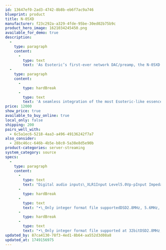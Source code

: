```yaml
---
id: 13647ef0-2ad3-4742-8b8b-eb6f7ac9a746
blueprint: product
title: N-05XD
manufacturer: f23c292a-a329-4fde-95be-30ed02b75b9c
product_hero_image: 1621034245450.png
available_for_demo: true
description:
  -
    type: paragraph
    content:
      -
        type: text
        text: 'As Esoteric’s first-ever network DAC/preamp, the N-05XD was specifically designed to deliver superior sound quality from the smallest system configurations combining your favorite power amplifier, speakers, and headphones. Integrating fully balanced circuitry directly derived from Esoteric’s flagship series, the N-05XD’s network engine is equipped with a pure, dedicated linear power supply and an in-house designed discrete DAC that ensures that its preamplifier and headphone amplifier are capable of clearly reproducing the full sound of a recording’s original master.'
  -
    type: paragraph
    content:
      -
        type: hardBreak
      -
        type: text
        text: 'A seamless integration of the most Esoteric-like essences, the N-05XD has been thoroughly refined under the guiding principles of ultimate sound quality. Just a touch of its volume knob clearly reveals this quality in its most exquisite form, and promises the fullest and most satisfying enjoyment of Esoteric’s pure signature sound. No longer must superior sound quality be sacrificed in the pursuit of a simplified high-end audio system.'
price: 12000
show_price: true
available_to_buy_online: true
local_only: false
shipping: 200
pairs_well_with:
  - 6c5a1ec6-5218-4aa3-a496-49136242f7a7
also_consider:
  - 28bc46cc-646b-4b5e-b8c0-5a38e8d5e90b
product-categories: server-streaming
system_category: source
specs:
  -
    type: paragraph
    content:
      -
        type: text
        text: "Digital audio inputs\_XLR1Input Level5.0Vp-pInput Impedance110ΩInput signal formats\_Linear PCM32k to 192kHz, 16bit / 24bit (AES/EBU format)DSD2.8MHz (ES-LINK1, ES-LINK2, DoP format)RCA2Input Level5.0Vp-pInput Impedance75ΩInput signal formats\_Linear PCM32k to 192kHz, 16bit / 24bit (IEC60958 format)DSD2.8MHz (DoP format)Optical2Input Level–24.0 to –14.5dBm peakInput signal formats\_Linear PCM32k to 192kHz, 16bit / 24bit (IEC60958 format)DSD2.8MHz (DoP format)USB1 (USB B connector)Input signal formats\_Linear PCM44.1k to 384kHz, 16bit / 24bit / 32bitDSD2.8MHz, 5.6MHz, 11.2MHz, 22.5MHzETHERNET1 (1000BASE-T)Input signal formats\_Linear PCM44.1k to 384kHz, 16bit / 24bit / 32bit (stereo)"
      -
        type: hardBreak
      -
        type: text
        text: "•\_Only integer format file supportedDSD2.8MHz, 5.6MHz, 11.2MHz, 22.5MHz (stereo)Supported file formats\_PCM LosslessFLAC, Apple Lossless (ALAC) , WAV, AIFF, MQADSD LosslessDSF, DSDIFF (DFF) , DoPCompressed audioMP3, AAC (m4a container)USB DRIVE2 (Front, Rear)Supported file systemFAT32, exFAT, NTFS, Single partition, USB2.0 or later recommendedMaximum power supply0.5AInput signal formats\_Linear PCM44.1k to 384kHz, 16bit / 24bit / 32bit (stereo)"
      -
        type: hardBreak
      -
        type: text
        text: "•\_Only integer format file supported at 32bitDSD2.8MHz, 5.6MHz, 11.2MHz, 22.4MHz (stereo)Supported file formats\_PCM LosslessFLAC, Apple Lossless (ALAC) , WAV, AIFF, MQADSD LosslessDSF, DSDIFF (DFF) , DoPCompressed audioMP3, AAC (m4a container)Analog audio inputs\_XLR1 pair (L/R)Input Impedance50kΩMaximum Input Voltage8VrmsRCA1 pair (L/R)Input Impedance25kΩMaximum Input Voltage4VrmsAnalog audio outputs\_XLR/ESL-A1 pair (L/R)Output Impedance220ΩMaximum Output Level5.0Vrms (PCM Full-scale signal input, Analog output level setting: FIX)ESL-A PRE-OUT1 pair (L/R)RCA1 pair (L/R)Output Impedance60ΩMaximum Output Level2.5Vrms (PCM Full-scale signal input, Analog output level setting: FIX)Bluetooth® section\_Version4.0Supported profileA2DP, AVRCPSupported A2DP codecLDAC, LHDC, aptX™ HD audio, aptX™ audio, AAC, SBCHeadphone out section\_Balanced4-pin XLR × 1Output Power1500mW + 1500mW (at 32Ω load)Compatible Impedance16 to 600ΩUnbalanced¼\" (6.3mm) Standard Phone jack × 1Output Power750mW + 750mW (at 32Ω load)Compatible Impedance16 to 600ΩClock sync section\_Clock InputBNC × 1Input frequency10MHz (±10ppm)Input impedance50ΩInput level\_Rectangular waveTTL level or equivalentSine wave0.5 to 1.0VrmsExternal control section\_RS-232C× 1Trigger In⅛\" (3.5mm) Monaural mini jack × 1Input level\_Trigger Out⅛\" (3.5mm) Monaural mini jack × 1Output level\_General\_Power\_\_AC 120V, 60Hz\_AC 220 - 240V, 50HzPower consumption38WOverall dimensions\_(W×H×D)445 × 131 × 377mm / 17-⅝\" × 5-¼\" × 14-⅞\" (including protrusions)Weight13.8kg / 30.5 lb."
updated_by: 87ca4130-78f3-4ed1-8b64-aa552d3d08a8
updated_at: 1749156975
---
```

